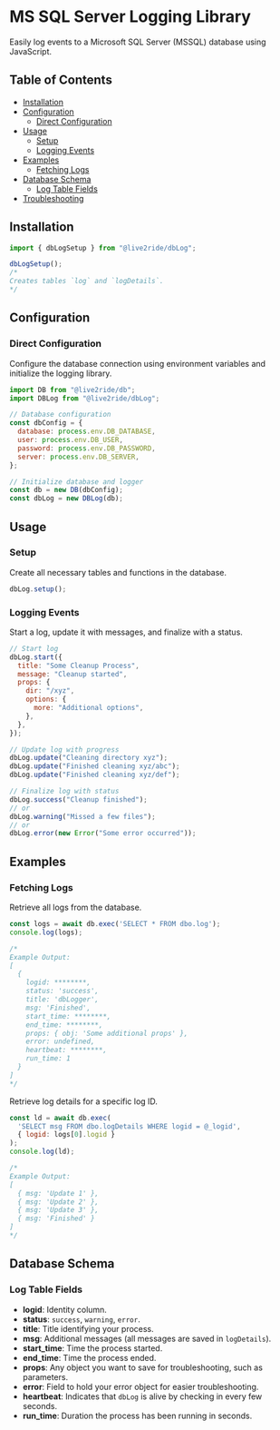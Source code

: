 # MS SQL Server Logging Library

Easily log events to a Microsoft SQL Server (MSSQL) database using JavaScript.

## Table of Contents

- [Installation](#installation)
- [Configuration](#configuration)
  - [Direct Configuration](#direct-configuration)
- [Usage](#usage)
  - [Setup](#setup)
  - [Logging Events](#logging-events)
- [Examples](#examples)
  - [Fetching Logs](#fetching-logs)
- [Database Schema](#database-schema)
  - [Log Table Fields](#log-table-fields)
- [Troubleshooting](#troubleshooting)

## Installation

```javascript
import { dbLogSetup } from "@live2ride/dbLog";

dbLogSetup();
/*
Creates tables `log` and `logDetails`.
*/
```

## Configuration

### Direct Configuration

Configure the database connection using environment variables and initialize the logging library.

```javascript
import DB from "@live2ride/db";
import DBLog from "@live2ride/dbLog";

// Database configuration
const dbConfig = {
  database: process.env.DB_DATABASE,
  user: process.env.DB_USER,
  password: process.env.DB_PASSWORD,
  server: process.env.DB_SERVER,
};

// Initialize database and logger
const db = new DB(dbConfig);
const dbLog = new DBLog(db);
```

## Usage

### Setup

Create all necessary tables and functions in the database.

```javascript
dbLog.setup();
```

### Logging Events

Start a log, update it with messages, and finalize with a status.

```javascript
// Start log
dbLog.start({
  title: "Some Cleanup Process",
  message: "Cleanup started",
  props: {
    dir: "/xyz",
    options: {
      more: "Additional options",
    },
  },
});

// Update log with progress
dbLog.update("Cleaning directory xyz");
dbLog.update("Finished cleaning xyz/abc");
dbLog.update("Finished cleaning xyz/def");

// Finalize log with status
dbLog.success("Cleanup finished");
// or
dbLog.warning("Missed a few files");
// or
dbLog.error(new Error("Some error occurred"));
```

## Examples

### Fetching Logs

Retrieve all logs from the database.

```javascript
const logs = await db.exec('SELECT * FROM dbo.log');
console.log(logs);

/*
Example Output:
[
  {
    logid: ********,
    status: 'success',
    title: 'dbLogger',
    msg: 'Finished',
    start_time: ********,
    end_time: ********,
    props: { obj: 'Some additional props' },
    error: undefined,
    heartbeat: ********,
    run_time: 1
  }
]
*/
```

Retrieve log details for a specific log ID.

```javascript
const ld = await db.exec(
  'SELECT msg FROM dbo.logDetails WHERE logid = @_logid',
  { logid: logs[0].logid }
);
console.log(ld);

/*
Example Output:
[
  { msg: 'Update 1' },
  { msg: 'Update 2' },
  { msg: 'Update 3' },
  { msg: 'Finished' }
]
*/
```

## Database Schema

### Log Table Fields

- **logid**: Identity column.
- **status**: `success`, `warning`, `error`.
- **title**: Title identifying your process.
- **msg**: Additional messages (all messages are saved in `logDetails`).
- **start_time**: Time the process started.
- **end_time**: Time the process ended.
- **props**: Any object you want to save for troubleshooting, such as parameters.
- **error**: Field to hold your error object for easier troubleshooting.
- **heartbeat**: Indicates that `dbLog` is alive by checking in every few seconds.
- **run_time**: Duration the process has been running in seconds.

 
